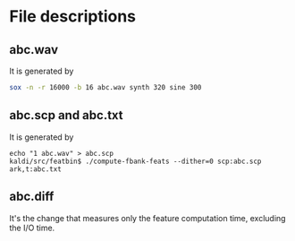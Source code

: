 
# File descriptions

## abc.wav

It is generated by

```bash
sox -n -r 16000 -b 16 abc.wav synth 320 sine 300
```

## abc.scp and abc.txt

It is generated by

```
echo "1 abc.wav" > abc.scp
kaldi/src/featbin$ ./compute-fbank-feats --dither=0 scp:abc.scp ark,t:abc.txt
```

## abc.diff

It's the change that measures only the feature computation time, excluding the I/O time.
